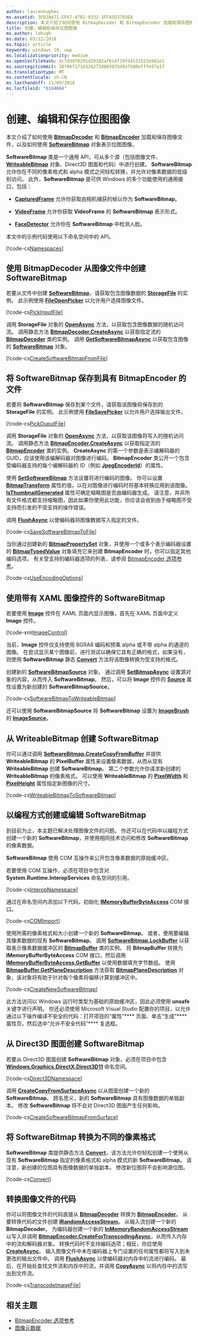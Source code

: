 ```yaml
---
author: laurenhughes
ms.assetid: 3FD2AA71-EF67-47B2-9332-3FFA5D3703EA
description: 本文介绍了如何使用 BitmapDecoder 和 BitmapEncoder 加载和保存图像文件，以及如何使用 SoftwareBitmap 对象表示位图图像。
title: 创建、编辑和保存位图图像
ms.author: lahugh
ms.date: 03/22/2018
ms.topic: article
keywords: windows 10, uwp
ms.localizationpriority: medium
ms.openlocfilehash: dc7d3d70291d29102af614f29fd4531523a961e1
ms.sourcegitcommit: 38f06f1714334273d865935d9afb80efffe97a17
ms.translationtype: MT
ms.contentlocale: zh-CN
ms.lasthandoff: 11/09/2018
ms.locfileid: "6184664"
---
```

# <a name="create-edit-and-save-bitmap-images"></a>创建、编辑和保存位图图像



本文介绍了如何使用 [**BitmapDecoder**](https://msdn.microsoft.com/library/windows/apps/br226176) 和 [**BitmapEncoder**](https://msdn.microsoft.com/library/windows/apps/br226206) 加载和保存图像文件，以及如何使用 [**SoftwareBitmap**](https://msdn.microsoft.com/library/windows/apps/dn887358) 对象表示位图图像。

**SoftwareBitmap** 类是一个通用 API，可从多个源（包括图像文件、[**WriteableBitmap**](https://msdn.microsoft.com/library/windows/apps/br243259) 对象、Direct3D 图面和代码）中进行创建。 **SoftwareBitmap** 允许你在不同的像素格式和 alpha 模式之间轻松转换，并允许对像素数据的低级别访问。 此外，**SoftwareBitmap** 是可供 Windows 的多个功能使用的通用接口，包括：

-   [**CapturedFrame**](https://msdn.microsoft.com/library/windows/apps/dn278725) 允许你获取由相机捕获的帧以作为 **SoftwareBitmap**。

-   [**VideoFrame**](https://msdn.microsoft.com/library/windows/apps/dn930917) 允许你获取 **VideoFrame** 的 **SoftwareBitmap** 表示形式。

-   [**FaceDetector**](https://msdn.microsoft.com/library/windows/apps/dn974129) 允许你在 **SoftwareBitmap** 中检测人脸。

本文中的示例代码使用以下命名空间中的 API。

[!code-cs[Namespaces](./code/ImagingWin10/cs/MainPage.xaml.cs#SnippetNamespaces)]

## <a name="create-a-softwarebitmap-from-an-image-file-with-bitmapdecoder"></a>使用 BitmapDecoder 从图像文件中创建 SoftwareBitmap

若要从文件中创建 [**SoftwareBitmap**](https://msdn.microsoft.com/library/windows/apps/dn887358)，请获取包含图像数据的 [**StorageFile**](https://msdn.microsoft.com/library/windows/apps/br227171) 的实例。 此示例使用 [**FileOpenPicker**](https://msdn.microsoft.com/library/windows/apps/br207847) 以允许用户选择图像文件。

[!code-cs[PickInputFile](./code/ImagingWin10/cs/MainPage.xaml.cs#SnippetPickInputFile)]

调用 **StorageFile** 对象的 [**OpenAsync**](https://msdn.microsoft.com/library/windows/apps/br227116) 方法，以获取包含图像数据的随机访问流。 调用静态方法 [**BitmapDecoder.CreateAsync**](https://msdn.microsoft.com/library/windows/apps/br226182) 以获取指定流的 [**BitmapDecoder**](https://msdn.microsoft.com/library/windows/apps/br226176) 类的实例。 调用 [**GetSoftwareBitmapAsync**](https://msdn.microsoft.com/library/windows/apps/dn887332) 以获取包含图像的 [**SoftwareBitmap**](https://msdn.microsoft.com/library/windows/apps/dn887358) 对象。

[!code-cs[CreateSoftwareBitmapFromFile](./code/ImagingWin10/cs/MainPage.xaml.cs#SnippetCreateSoftwareBitmapFromFile)]

## <a name="save-a-softwarebitmap-to-a-file-with-bitmapencoder"></a>将 SoftwareBitmap 保存到具有 BitmapEncoder 的文件

若要将 **SoftwareBitmap** 保存到某个文件，请获取该图像将保存到的 **StorageFile** 的实例。 此示例使用 [**FileSavePicker**](https://msdn.microsoft.com/library/windows/apps/br207871) 以允许用户选择输出文件。

[!code-cs[PickOuputFile](./code/ImagingWin10/cs/MainPage.xaml.cs#SnippetPickOuputFile)]

调用 **StorageFile** 对象的 [**OpenAsync**](https://msdn.microsoft.com/library/windows/apps/br227116) 方法，以获取该图像将写入的随机访问流。 调用静态方法 [**BitmapEncoder.CreateAsync**](https://msdn.microsoft.com/library/windows/apps/br226211) 以获取指定流的 [**BitmapEncoder**](https://msdn.microsoft.com/library/windows/apps/br226206) 类的实例。 **CreateAsync** 的第一个参数是表示编解码器的 GUID，应该使用该编解码器对图像进行编码。 **BitmapEncoder** 类公开一个包含受编码器支持的每个编解码器的 ID（例如 [**JpegEncoderId**](https://msdn.microsoft.com/library/windows/apps/br226226)）的属性。

使用 [**SetSoftwareBitmap**](https://msdn.microsoft.com/library/windows/apps/dn887337) 方法设置将进行编码的图像。 你可以设置 [**BitmapTransform**](https://msdn.microsoft.com/library/windows/apps/br226254) 属性的值，以在对图像进行编码时将基本转换应用到该图像。 [**IsThumbnailGenerated**](https://msdn.microsoft.com/library/windows/apps/br226225) 属性可确定缩略图是否由编码器生成。 请注意，并非所有文件格式都支持缩略图，因此如果你使用此功能，你应该会收到由于缩略图不受支持而引发的不受支持的操作错误。

调用 [**FlushAsync**](https://msdn.microsoft.com/library/windows/apps/br226216) 以使编码器将图像数据写入指定的文件。

[!code-cs[SaveSoftwareBitmapToFile](./code/ImagingWin10/cs/MainPage.xaml.cs#SnippetSaveSoftwareBitmapToFile)]

当你通过创建新的 [**BitmapPropertySet**](https://msdn.microsoft.com/library/windows/apps/hh974338) 对象，并使用一个或多个表示编码器设置的 [**BitmapTypedValue**](https://msdn.microsoft.com/library/windows/apps/hh700687) 对象填充它来创建 **BitmapEncoder** 时，你可以指定其他编码选项。 有关受支持的编码器选项的列表，请参阅 [BitmapEncoder 选项参考](bitmapencoder-options-reference.md)。

[!code-cs[UseEncodingOptions](./code/ImagingWin10/cs/MainPage.xaml.cs#SnippetUseEncodingOptions)]

## <a name="use-softwarebitmap-with-a-xaml-image-control"></a>使用带有 XAML 图像控件的 SoftwareBitmap

若要使用 [**Image**](https://msdn.microsoft.com/library/windows/apps/br242752) 控件在 XAML 页面内显示图像，首先在 XAML 页面中定义 **Image** 控件。

[!code-xml[ImageControl](./code/ImagingWin10/cs/MainPage.xaml#SnippetImageControl)]

当前，**Image** 控件仅支持使用 BGRA8 编码和预乘 alpha 或不带 alpha 的通道的图像。 在尝试显示某个图像前，进行测试以确保它具有正确的格式，如果没有，则使用 **SoftwareBitmap** 静态 [**Convert**](https://msdn.microsoft.com/library/windows/apps/dn887362) 方法将该图像转换为受支持的格式。

创建新的 [**SoftwareBitmapSource**](https://msdn.microsoft.com/library/windows/apps/dn997854) 对象。 通过调用 [**SetBitmapAsync**](https://msdn.microsoft.com/library/windows/apps/dn997856) 设置源对象的内容，从而传入 **SoftwareBitmap**。 然后，可以将 **Image** 控件的 [**Source**](https://msdn.microsoft.com/library/windows/apps/br242760) 属性设置为新创建的 **SoftwareBitmapSource**。

[!code-cs[SoftwareBitmapToWriteableBitmap](./code/ImagingWin10/cs/MainPage.xaml.cs#SnippetSoftwareBitmapToWriteableBitmap)]

还可以使用 **SoftwareBitmapSource** 将 **SoftwareBitmap** 设置为 [**ImageBrush**](https://msdn.microsoft.com/library/windows/apps/br210101) 的 [**ImageSource**](https://msdn.microsoft.com/library/windows/apps/br210105)。

## <a name="create-a-softwarebitmap-from-a-writeablebitmap"></a>从 WriteableBitmap 创建 SoftwareBitmap

你可以通过调用 [**SoftwareBitmap.CreateCopyFromBuffer**](https://msdn.microsoft.com/library/windows/apps/dn887370) 并提供 **WriteableBitmap** 的 **PixelBuffer** 属性来设置像素数据，从而从现有 **WriteableBitmap** 创建 **SoftwareBitmap**。 第二个参数允许你请求新创建的 **WriteableBitmap** 的像素格式。 可以使用 **WriteableBitmap** 的 [**PixelWidth**](https://msdn.microsoft.com/library/windows/apps/br243253) 和 [**PixelHeight**](https://msdn.microsoft.com/library/windows/apps/br243251) 属性指定新图像的尺寸。

[!code-cs[WriteableBitmapToSoftwareBitmap](./code/ImagingWin10/cs/MainPage.xaml.cs#SnippetWriteableBitmapToSoftwareBitmap)]

## <a name="create-or-edit-a-softwarebitmap-programmatically"></a>以编程方式创建或编辑 SoftwareBitmap

到目前为止，本主题已解决处理图像文件的问题。 你还可以在代码中以编程方式创建一个新的 **SoftwareBitmap**，并使用相同技术访问和修改 **SoftwareBitmap** 的像素数据。

**SoftwareBitmap** 使用 COM 互操作来公开包含像素数据的原始缓冲区。

若要使用 COM 互操作，必须在项目中包含对 **System.Runtime.InteropServices** 命名空间的引用。

[!code-cs[InteropNamespace](./code/ImagingWin10/cs/MainPage.xaml.cs#SnippetInteropNamespace)]

通过在命名空间内添加以下代码，初始化 [**IMemoryBufferByteAccess**](https://msdn.microsoft.com/library/windows/desktop/mt297505) COM 接口。

[!code-cs[COMImport](./code/ImagingWin10/cs/MainPage.xaml.cs#SnippetCOMImport)]

使用所需的像素格式和大小创建一个新的 **SoftwareBitmap**。 或者，使用要编辑其像素数据的现有 **SoftwareBitmap**。 调用 [**SoftwareBitmap.LockBuffer**](https://msdn.microsoft.com/library/windows/apps/dn887380) 以获取表示像素数据缓冲区的 [**BitmapBuffer**](https://msdn.microsoft.com/library/windows/apps/dn887325) 类的实例。 将 **BitmapBuffer** 转换为 **IMemoryBufferByteAccess** COM 接口，然后调用 [**IMemoryBufferByteAccess.GetBuffer**](https://msdn.microsoft.com/library/windows/desktop/mt297506) 以使用数据填充字节数组。 使用 [**BitmapBuffer.GetPlaneDescription**](https://msdn.microsoft.com/library/windows/apps/dn887330) 方法获取 [**BitmapPlaneDescription**](https://msdn.microsoft.com/library/windows/apps/dn887342) 对象，该对象将有助于针对每个像素将偏移计算到缓冲区中。

[!code-cs[CreateNewSoftwareBitmap](./code/ImagingWin10/cs/MainPage.xaml.cs#SnippetCreateNewSoftwareBitmap)]

此方法访问以 Windows 运行时类型为基础的原始缓冲区，因此必须使用 **unsafe** 关键字进行声明。 你还必须使用 Microsoft Visual Studio 配置你的项目，以允许通过以下操作编译不安全的代码：打开项目的“属性”**** 页面、单击“生成”**** 属性页，然后选中“允许不安全代码”**** 复选框。

## <a name="create-a-softwarebitmap-from-a-direct3d-surface"></a>从 Direct3D 图面创建 SoftwareBitmap

若要从 Direct3D 图面创建 **SoftwareBitmap** 对象，必须在项目中包含 [**Windows.Graphics.DirectX.Direct3D11**](https://msdn.microsoft.com/library/windows/apps/dn895104) 命名空间。

[!code-cs[Direct3DNamespace](./code/ImagingWin10/cs/MainPage.xaml.cs#SnippetDirect3DNamespace)]

调用 [**CreateCopyFromSurfaceAsync**](https://msdn.microsoft.com/library/windows/apps/dn887373) 以从图面创建一个新的 **SoftwareBitmap**。 顾名思义，新的 **SoftwareBitmap** 具有图像数据的单独副本。 修改 **SoftwareBitmap** 将不会对 Direct3D 图面产生任何影响。

[!code-cs[CreateSoftwareBitmapFromSurface](./code/ImagingWin10/cs/MainPage.xaml.cs#SnippetCreateSoftwareBitmapFromSurface)]

## <a name="convert-a-softwarebitmap-to-a-different-pixel-format"></a>将 SoftwareBitmap 转换为不同的像素格式

**SoftwareBitmap** 类提供静态方法 [**Convert**](https://msdn.microsoft.com/library/windows/apps/dn887362)，该方法允许你轻松创建一个使用从现有 **SoftwareBitmap** 指定的像素格式和 alpha 模式的新 **SoftwareBitmap**。 请注意，新创建的位图具有图像数据的单独副本。 修改新位图将不会影响源位图。

[!code-cs[Convert](./code/ImagingWin10/cs/MainPage.xaml.cs#SnippetConvert)]

## <a name="transcode-an-image-file"></a>转换图像文件的代码

你可以将图像文件的代码直接从 [**BitmapDecoder**](https://msdn.microsoft.com/library/windows/apps/br226176) 转换为 [**BitmapEncoder**](https://msdn.microsoft.com/library/windows/apps/br226206)。 从要转换代码的文件创建 [**IRandomAccessStream**](https://msdn.microsoft.com/library/windows/apps/br241731)。 从输入流创建一个新的 **BitmapDecoder**。 为编码器创建一个新的 [**InMemoryRandomAccessStream**](https://msdn.microsoft.com/library/windows/apps/br241720) 以写入并调用 [**BitmapEncoder.CreateForTranscodingAsync**](https://msdn.microsoft.com/library/windows/apps/br226214)，从而传入内存中的流和解码器对象。 转换代码时不支持编码选项；相反，你应使用 [**CreateAsync**](https://docs.microsoft.com/uwp/api/windows.graphics.imaging.bitmapencoder.createasync)。 输入图像文件中未在编码器上专门设置的任何属性都将写入到未更改的输出文件中。 调用 [**FlushAsync**](https://msdn.microsoft.com/library/windows/apps/br226216) 以使编码器对内存中的流进行编码。 最后，在开始处查找文件流和内存中的流，并调用 [**CopyAsync**](https://msdn.microsoft.com/library/windows/apps/hh701827) 以将内存中的流写出到文件流。

[!code-cs[TranscodeImageFile](./code/ImagingWin10/cs/MainPage.xaml.cs#SnippetTranscodeImageFile)]

## <a name="related-topics"></a>相关主题

* [BitmapEncoder 选项参考](bitmapencoder-options-reference.md)
* [图像元数据](image-metadata.md)
 

 




